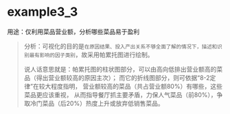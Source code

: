 # example3_3

用途：仅利用菜品营业额，分析哪些菜品易于盈利

> 分析：可视化的目的是``在原因结果、投入产出关系不够全面了解的情况下，描述和识别最有影响的因子类别``，故采用帕累托图进行绘制。
> 
> 说人话意思就是：帕累托图的柱状图部分，可以由高向低排出营业额高的菜品（得出营业额较高的原因主次）；
> 而它的折线图部分，则可依据“8-2定律”在较大程度指明，
> 营业额较高的菜品（共占营业额80%）有哪些，这些菜品更应该重视，
> 从而指导餐厅抓主要矛盾，力保人气菜品（前80%），争取冷门菜品（后20%）热度上升或放弃低销售菜品。